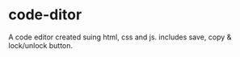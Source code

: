 # code-ditor
A code editor created suing html, css and js. includes save, copy &amp; lock/unlock button.
